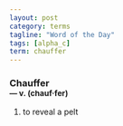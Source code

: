 ```yaml
---
layout: post
category: terms
tagline: "Word of the Day"
tags: [alpha_c]
term: chauffer
---
```


<h3>Chauffer<br/> <small>&mdash; v. (chauf<span>&middot;</span>fer)</small></h3>
<p><ol>
<li>to reveal a pelt</li>
</ol></p>
